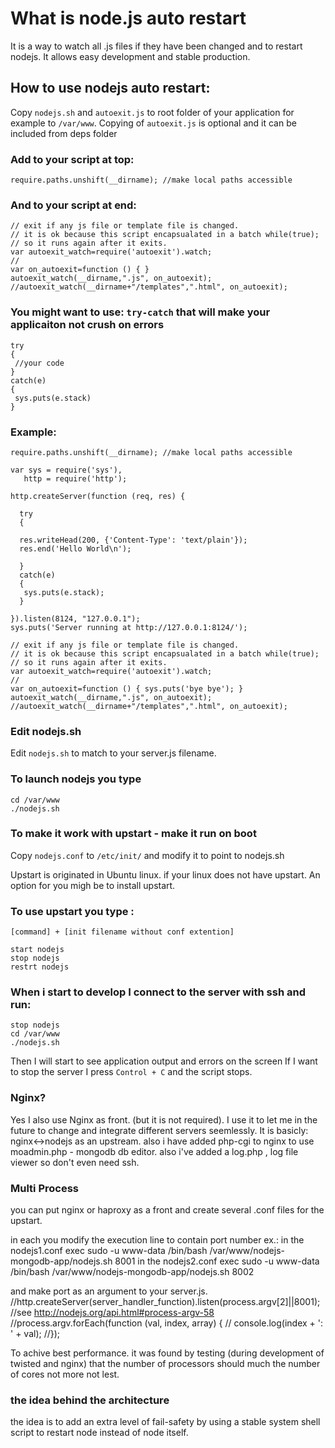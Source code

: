 # What is node.js auto restart
It is a way to watch all .js files if they have been changed and to restart nodejs.
It allows easy development and stable production.

## How to use nodejs auto restart:
Copy `nodejs.sh` and `autoexit.js` to root folder of your application 
for example to `/var/www`. Copying of `autoexit.js` is optional and it can be included from deps folder

### Add to your script at top: 
    require.paths.unshift(__dirname); //make local paths accessible

### And to your script at end:

    // exit if any js file or template file is changed.
    // it is ok because this script encapsualated in a batch while(true);
    // so it runs again after it exits.
    var autoexit_watch=require('autoexit').watch;
    //
    var on_autoexit=function () { } 
    autoexit_watch(__dirname,".js", on_autoexit);
    //autoexit_watch(__dirname+"/templates",".html", on_autoexit);



### You might want to use: `try-catch` that will make your applicaiton not crush on errors
    try
    {
     //your code
    }
    catch(e)
    {
     sys.puts(e.stack)
    }

### Example:
    require.paths.unshift(__dirname); //make local paths accessible
    
    var sys = require('sys'),
       http = require('http');
    
    http.createServer(function (req, res) {
    
      try
      {
    
      res.writeHead(200, {'Content-Type': 'text/plain'});
      res.end('Hello World\n');
      
      }
      catch(e)
      {
       sys.puts(e.stack);
      }
      
    }).listen(8124, "127.0.0.1");
    sys.puts('Server running at http://127.0.0.1:8124/');
    
    // exit if any js file or template file is changed.
    // it is ok because this script encapsualated in a batch while(true);
    // so it runs again after it exits.
    var autoexit_watch=require('autoexit').watch;
    //
    var on_autoexit=function () { sys.puts('bye bye'); } 
    autoexit_watch(__dirname,".js", on_autoexit);
    //autoexit_watch(__dirname+"/templates",".html", on_autoexit);




### Edit nodejs.sh
Edit `nodejs.sh` to match to your server.js filename.


### To launch nodejs you type
    cd /var/www
    ./nodejs.sh

### To make it work with upstart  - make it run on boot
Copy `nodejs.conf` to `/etc/init/`
and modify it to point to nodejs.sh

Upstart is originated in Ubuntu linux. if your linux does not have upstart. An option for you migh be to install upstart.

### To use upstart you type :

    [command] + [init filename without conf extention]

    start nodejs 
    stop nodejs
    restrt nodejs

### When i start to develop I connect to the server with ssh and run:

    stop nodejs
    cd /var/www
    ./nodejs.sh


Then I will start to see application output and errors on the screen
If I want to stop the server I press `Control + C`
and the script stops.

### Nginx?
Yes I also use Nginx as front. (but it is not required). I use it
to let me in the future to change and integrate different servers seemlessly.
It is  basicly:  nginx<->nodejs as an upstream.
also i have added php-cgi to nginx to use moadmin.php - mongodb db editor.
also i've added a log.php , log file viewer so don't even need ssh.


### Multi Process
you can put nginx or haproxy as a front and create several .conf files for the upstart.

in each you modify the execution line to contain port number ex.:
in the nodejs1.conf
    exec sudo -u www-data /bin/bash /var/www/nodejs-mongodb-app/nodejs.sh 8001
in the nodejs2.conf
    exec sudo -u www-data /bin/bash /var/www/nodejs-mongodb-app/nodejs.sh 8002

and make port as an argument to your server.js.
    //http.createServer(server_handler_function).listen(process.argv[2]||8001);
    //see http://nodejs.org/api.html#process-argv-58
    //process.argv.forEach(function (val, index, array) {
    //  console.log(index + ': ' + val);
    //});

To achive best performance. it was found by testing (during development of twisted and nginx) that the number of processors should much the number of cores not more not lest. 
   
### the idea behind the architecture 
the idea is to add an extra level of fail-safety by using a stable system shell script to restart node instead of node itself.

